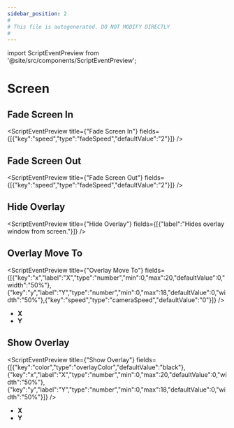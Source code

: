 ```yaml
---
sidebar_position: 2
#
# This file is autogenerated. DO NOT MODIFY DIRECTLY
#
---
```


import ScriptEventPreview from '@site/src/components/ScriptEventPreview';

# Screen

## Fade Screen In
<ScriptEventPreview title={"Fade Screen In"} fields={[{"key":"speed","type":"fadeSpeed","defaultValue":"2"}]} />


## Fade Screen Out
<ScriptEventPreview title={"Fade Screen Out"} fields={[{"key":"speed","type":"fadeSpeed","defaultValue":"2"}]} />


## Hide Overlay
<ScriptEventPreview title={"Hide Overlay"} fields={[{"label":"Hides overlay window from screen."}]} />


## Overlay Move To
<ScriptEventPreview title={"Overlay Move To"} fields={[{"key":"x","label":"X","type":"number","min":0,"max":20,"defaultValue":0,"width":"50%"},{"key":"y","label":"Y","type":"number","min":0,"max":18,"defaultValue":0,"width":"50%"},{"key":"speed","type":"cameraSpeed","defaultValue":"0"}]} />

- **X**  
- **Y**  

## Show Overlay
<ScriptEventPreview title={"Show Overlay"} fields={[{"key":"color","type":"overlayColor","defaultValue":"black"},{"key":"x","label":"X","type":"number","min":0,"max":20,"defaultValue":0,"width":"50%"},{"key":"y","label":"Y","type":"number","min":0,"max":18,"defaultValue":0,"width":"50%"}]} />

- **X**  
- **Y**  

